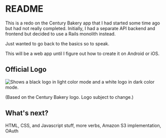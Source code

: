 # README

This is a redo on the Century Bakery app that I had started some time ago but had not really completed. Initially, I had a separate API backend and frontend but decided to use a Rails monolith instead. 

Just wanted to go back to the basics so to speak.


This will be a web app until I figure out how to create it on Android or iOS.

## Official Logo

<picture>
    <source media="(prefers-color-scheme: dark)" srcset="https://i.imgur.com/izkWI9p.png">
    <source media="(prefers-color-scheme: light)" srcset="https://i.imgur.com/X9Pv5TJ.png">
    <img alt="Shows a black logo in light color mode and a white logo in dark color mode." src="https://i.imgur.com/X9Pv5TJ.png">
</picture>

(Based on the Century Bakery logo. Logo subject to change.)


## What's next?
HTML, CSS, and Javascript stuff, more verbs, Amazon S3 implementation, OAuth